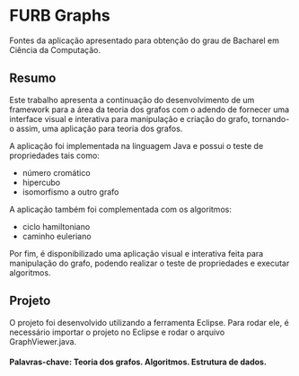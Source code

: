 # FURB Graphs

Fontes da aplicação apresentado para obtenção do grau de Bacharel em Ciência da Computação.

## Resumo

Este trabalho apresenta a continuação do desenvolvimento de um framework para a área da teoria dos grafos com o adendo de fornecer uma interface visual e interativa para manipulação e criação do grafo, tornando-o assim, uma aplicação para teoria dos grafos.

A aplicação foi implementada na linguagem Java e possui o teste de propriedades tais como: 

  - número cromático
  - hipercubo
  - isomorfismo a outro grafo
  
A aplicação também foi complementada com os algoritmos:

  - ciclo hamiltoniano
  - caminho euleriano

Por fim, é disponibilizado uma aplicação visual e interativa feita para manipulação do grafo, podendo realizar o teste de propriedades e executar algoritmos.

## Projeto

O projeto foi desenvolvido utilizando a ferramenta Eclipse. Para rodar ele, é necessário importar o projeto no Eclipse e rodar o arquivo GraphViewer.java.

#### Palavras-chave: Teoria dos grafos. Algoritmos. Estrutura de dados.
